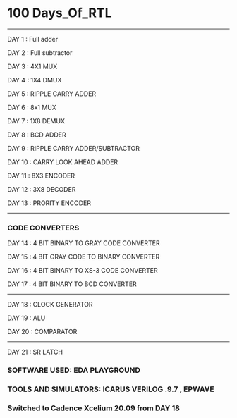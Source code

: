 # 100 Days_Of_RTL
_______________________________________________________

DAY 1 : Full adder 

DAY 2 : Full subtractor

DAY 3 : 4X1 MUX

DAY 4 : 1X4 DMUX 

DAY 5 : RIPPLE CARRY ADDER

DAY 6 : 8x1 MUX

DAY 7 : 1X8 DEMUX

DAY 8 : BCD ADDER

DAY 9 : RIPPLE CARRY ADDER/SUBTRACTOR

DAY 10 : CARRY LOOK AHEAD ADDER

DAY 11 : 8X3 ENCODER

DAY 12 : 3X8 DECODER

DAY 13 : PRORITY ENCODER

____________________________________________________________

### CODE CONVERTERS

DAY 14 : 4 BIT BINARY TO GRAY CODE CONVERTER

DAY 15 : 4 BIT GRAY CODE TO BINARY CONVERTER 

DAY 16 : 4 BIT BINARY TO XS-3 CODE CONVERTER

DAY 17 : 4 BIT BINARY TO BCD CONVERTER

____________________________________________________________

DAY 18 : CLOCK GENERATOR

DAY 19 : ALU

DAY 20 : COMPARATOR

____________________________________________________________

DAY 21 : SR LATCH


### SOFTWARE USED: EDA PLAYGROUND 
### TOOLS AND SIMULATORS: ICARUS VERILOG .9.7 , EPWAVE


### Switched to Cadence Xcelium 20.09 from DAY 18
